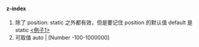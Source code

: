 #### z-index 

1. 除了 position: static 之外都有效，但是要记住 position 的默认值 default 是 static [<例子1>](/items/code/analyze/1#css_base_link1)
1. 可取值 auto | [Number -100-1000000]
